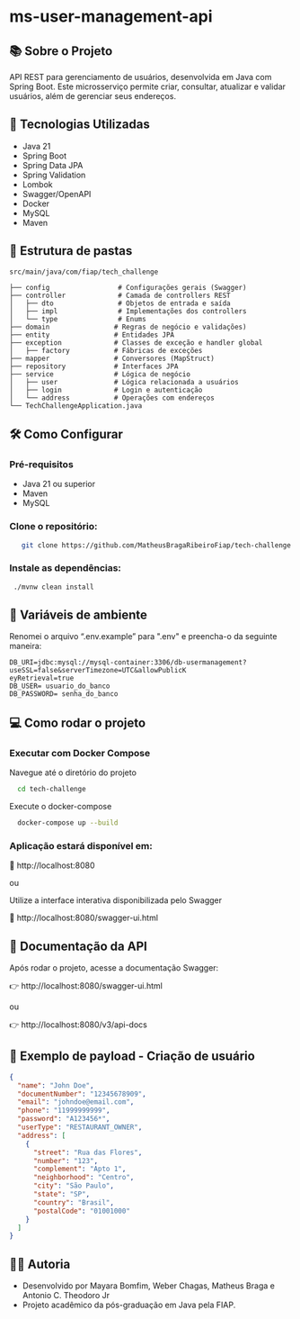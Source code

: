 #   ms-user-management-api

## 📚 Sobre o Projeto
API REST para gerenciamento de usuários, desenvolvida em Java com Spring Boot. Este microsserviço permite criar, consultar, atualizar e validar usuários, além de gerenciar seus endereços.

## 🚀 Tecnologias Utilizadas
- Java 21
- Spring Boot
- Spring Data JPA
- Spring Validation
- Lombok
- Swagger/OpenAPI
- Docker
- MySQL
- Maven

## 📁 Estrutura de pastas
```
src/main/java/com/fiap/tech_challenge

├── config                 # Configurações gerais (Swagger)
├── controller             # Camada de controllers REST
│   ├── dto                # Objetos de entrada e saída
│   ├── impl               # Implementações dos controllers
│   └── type               # Enums
├── domain                # Regras de negócio e validações)
├── entity                # Entidades JPA
├── exception             # Classes de exceção e handler global
│   ├── factory           # Fábricas de exceções
├── mapper                # Conversores (MapStruct)
├── repository            # Interfaces JPA
├── service               # Lógica de negócio
│   ├── user              # Lógica relacionada a usuários
│   ├── login             # Login e autenticação
│   └── address           # Operações com endereços
└── TechChallengeApplication.java
```
## 🛠️ Como Configurar
### Pré-requisitos
- Java 21 ou superior
- Maven
- MySQL

### Clone o repositório:
```bash
   git clone https://github.com/MatheusBragaRibeiroFiap/tech-challenge.git
```

### Instale as dependências:
```bash
 ./mvnw clean install
```

## 🧩 Variáveis de ambiente
Renomei o arquivo “.env.example” para ".env" e preencha-o da seguinte maneira:
```
DB_URI=jdbc:mysql://mysql-container:3306/db-usermanagement?useSSL=false&serverTimezone=UTC&allowPublicK
eyRetrieval=true
DB_USER= usuario_do_banco
DB_PASSWORD= senha_do_banco
```

## 💻 Como rodar o projeto
### Executar com Docker Compose
Navegue até o diretório do projeto
```bash
  cd tech-challenge
```
Execute o docker-compose
```bash
  docker-compose up --build
```
### Aplicação estará disponível em:

📍 http://localhost:8080

ou

Utilize a interface interativa disponibilizada pelo Swagger

📍 http://localhost:8080/swagger-ui.html

## 📄 Documentação da API
Após rodar o projeto, acesse a documentação Swagger:

👉 http://localhost:8080/swagger-ui.html

ou

👉 http://localhost:8080/v3/api-docs

## 🧩 Exemplo de payload - Criação de usuário
``` json
{
  "name": "John Doe",
  "documentNumber": "12345678909",
  "email": "johndoe@email.com",
  "phone": "11999999999",
  "password": "A123456*",
  "userType": "RESTAURANT_OWNER",
  "address": [
    {
      "street": "Rua das Flores",
      "number": "123",
      "complement": "Apto 1",
      "neighborhood": "Centro",
      "city": "São Paulo",
      "state": "SP",
      "country": "Brasil",
      "postalCode": "01001000"
    }
  ]
}
```

## 🧑‍💻 Autoria
- Desenvolvido por Mayara Bomfim, Weber Chagas, Matheus Braga e Antonio C. Theodoro Jr
- Projeto acadêmico da pós-graduação em Java pela FIAP.

